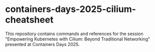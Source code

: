 # containers-days-2025-cilium-cheatsheet
This repository contains commands and references for the session "Empowering Kubernetes with Cilium: Beyond Traditional Networking" presented at Containers Days 2025.
